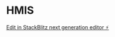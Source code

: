 # HMIS

[Edit in StackBlitz next generation editor ⚡️](https://stackblitz.com/~/github.com/AmoakoJoseph/HMIS)
